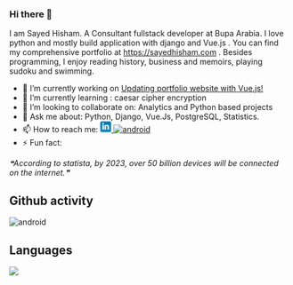 ### Hi there 👋

I am Sayed Hisham. A Consultant fullstack developer at Bupa Arabia. I love python and mostly build application with django and Vue.js . You can find my comprehensive portfolio at https://sayedhisham.com . Besides programming, I enjoy reading history, business and memoirs, playing sudoku and swimming.


- 🔭 I’m currently working on [Updating portfolio website with Vue.js!](https://github.com/hisham2k9/hisham2k9.github.io)
- 🌱 I’m currently learning : caesar cipher encryption
- 👯 I’m looking to collaborate on: Analytics and Python based projects
- 💬 Ask me about: Python, Django, Vue.Js, PostgreSQL, Statistics.
- 📫 How to reach me:  <a href="https://www.linkedin.com/in/sayed-hisham/" target="_blank"> <img src="https://github.com/hisham2k9/hisham2k9/raw/main/download.jfif" alt="android" width="20" height="20"/> </a> <a href="https://www.goodreads.com/user/show/70087422-sayed-hisham" target="_blank"> <img src="http://d.gr-assets.com/misc/1454549125-1454549125_goodreads_misc.png" alt="android" width="20" height="20"/> </a> 
- ⚡ Fun fact: 
<!--STARTS_HERE_QUOTE_README-->
<i>❝According to statista, by 2023, over 50 billion devices will be connected on the internet.❞</i>
<!--ENDS_HERE_QUOTE_README-->


## Github activity

<img src="https://github-readme-stats.vercel.app/api?username=hisham2k9&show_icons=true&count_private=true&hide=contribs,prs" alt="android" />

## Languages

<img src="https://github-readme-stats.vercel.app/api/top-langs/?username=hisham2k9&layout=compact" />

